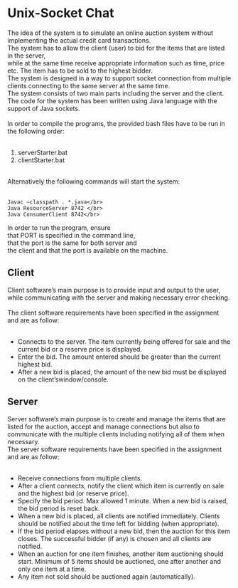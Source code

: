 # Unix-Socket Chat
The idea of the system is to simulate an online auction system without implementing the actual credit card transactions. </br>
The system has to allow the client (user) to bid for the items that are listed in the server,</br> while at the same time receive appropriate information such as time, price etc. The item has to be sold to the highest bidder.</br>
The system is designed in a way to support socket connection from multiple clients connecting to the same server at the same time. </br>
The system consists of two main parts including the server and the client.</br>
The code for the system has been written using Java language with the support of Java sockets.</br>
</br>
In order to compile the programs, the provided bash files have to be run in the following order:</br>
</br>
1. serverStarter.bat </br>
2. clientStarter.bat</br>
</br>
Alternatively the following commands will start the system:</br>
</br>

```
Javac –classpath . *.java</br>
Java ResourceServer 8742 </br>
Java ConsumerClient 8742</br>
```

In order to run the program, ensure </br>
that PORT is specified in the command line, </br>
that the port is the same for both server and </br>
the client and that the port is available on the machine.</br>

## Client

Client software’s main purpose is to provide input and output to the user, while communicating with the server and making necessary error checking.</br>
</br>
The client software requirements have been specified in the assignment and are as follow:</br>
</br>


- Connects to the server. The item currently being offered for sale and the current bid or a reserve price is displayed.</br>
- Enter the bid. The amount entered should be greater than the current highest bid.</br>
- After a new bid is placed, the amount of the new bid must be displayed on the client’swindow/console.</br>


## Server
Server software’s main purpose is to create and manage the items that are listed for the auction, accept and manage connections but also to communicate with the multiple clients including notifying all of them when necessary.</br>
The server software requirements have been specified in the assignment and are as follow:</br>
</br>


- Receive connections from multiple clients.
- After a client connects, notify the client which item is currently on sale and the highest bid (or reserve price).
- Specify the bid period. Max allowed 1 minute. When a new bid is raised, the bid period is reset back.
- When a new bid is placed, all clients are notified immediately. Clients should be notified about the time left for bidding (when appropriate).
- If the bid period elapses without a new bid, then the auction for this item closes. The successful bidder (if any) is chosen and all clients are notified.
- When an auction for one item finishes, another item auctioning should start. Minimum of 5 items should be auctioned, one after another and only one item at a time.
- Any item not sold should be auctioned again (automatically).


